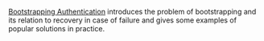 [Bootstrapping Authentication](https://youtu.be/OPVZQ5TJnqk) introduces the 
problem of bootstrapping and its relation to recovery in case of failure and 
gives some examples of popular solutions in practice.
